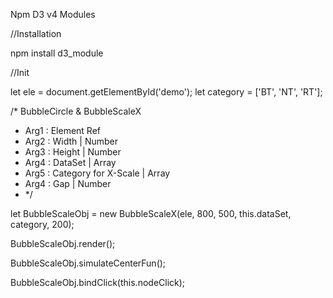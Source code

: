 Npm D3 v4 Modules

//Installation

npm install d3_module

//Init

let ele = document.getElementById('demo');
let category = ['BT', 'NT', 'RT'];

/* BubbleCircle & BubbleScaleX
 * Arg1 : Element Ref
 * Arg2 : Width | Number
 * Arg3 : Height | Number
 * Arg4 : DataSet | Array
 * Arg5 : Category for X-Scale | Array
 * Arg4 : Gap | Number
 * */
 
let BubbleScaleObj = new BubbleScaleX(ele, 800, 500, this.dataSet, category, 200);

BubbleScaleObj.render(); 

BubbleScaleObj.simulateCenterFun(); 

BubbleScaleObj.bindClick(this.nodeClick); 
